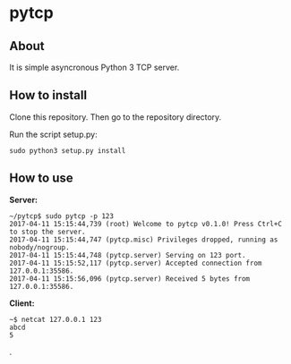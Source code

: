 pytcp
=====
About
-----
It is simple asyncronous Python 3 TCP server. 


How to install
--------------

Clone this repository. Then go to the repository directory.


Run the script setup.py:
```
sudo python3 setup.py install
```

How to use
----------
**Server:**
```
~/pytcp$ sudo pytcp -p 123 
2017-04-11 15:15:44,739 (root) Welcome to pytcp v0.1.0! Press Ctrl+C to stop the server.
2017-04-11 15:15:44,747 (pytcp.misc) Privileges dropped, running as nobody/nogroup.
2017-04-11 15:15:44,748 (pytcp.server) Serving on 123 port.
2017-04-11 15:15:52,117 (pytcp.server) Accepted connection from 127.0.0.1:35586.
2017-04-11 15:15:56,096 (pytcp.server) Received 5 bytes from 127.0.0.1:35586.
```

**Client:**
```
~$ netcat 127.0.0.1 123
abcd
5
```
.

